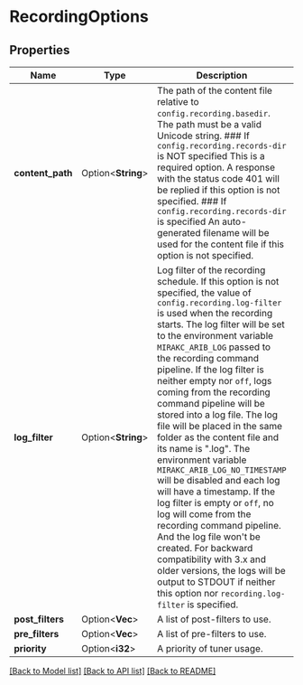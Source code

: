 # RecordingOptions

## Properties

Name | Type | Description | Notes
------------ | ------------- | ------------- | -------------
**content_path** | Option<**String**> | The path of the content file relative to `config.recording.basedir`.  The path must be a valid Unicode string.  ### If `config.recording.records-dir` is NOT specified  This is a required option.  A response with the status code 401 will be replied if this option is not specified.  ### If `config.recording.records-dir` is specified  An auto-generated filename will be used for the content file if this option is not specified. | [optional]
**log_filter** | Option<**String**> | Log filter of the recording schedule.  If this option is not specified, the value of `config.recording.log-filter` is used when the recording starts.  The log filter will be set to the environment variable `MIRAKC_ARIB_LOG` passed to the recording command pipeline.  If the log filter is neither empty nor `off`, logs coming from the recording command pipeline will be stored into a log file.  The log file will be placed in the same folder as the content file and its name is \"<content-file>.log\".  The environment variable `MIRAKC_ARIB_LOG_NO_TIMESTAMP` will be disabled and each log will have a timestamp.  If the log filter is empty or `off`, no log will come from the recording command pipeline. And the log file won't be created.  For backward compatibility with 3.x and older versions, the logs will be output to STDOUT if neither this option nor `recording.log-filter` is specified. | [optional]
**post_filters** | Option<**Vec<String>**> | A list of post-filters to use. | [optional]
**pre_filters** | Option<**Vec<String>**> | A list of pre-filters to use. | [optional]
**priority** | Option<**i32**> | A priority of tuner usage. | [optional]

[[Back to Model list]](../README.md#documentation-for-models) [[Back to API list]](../README.md#documentation-for-api-endpoints) [[Back to README]](../README.md)


